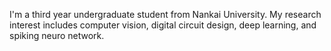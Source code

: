 I'm a third year undergraduate student from Nankai University. My research interest includes computer vision, digital circuit design, deep learning, and spiking neuro network.
